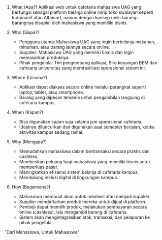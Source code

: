 1. What (Apa?)
   Aplikasi web untuk cafetaria mahasiswa UAG yang berfungsi sebagai platform belanja online mirip toko swalayan seperti Indomaret atau Alfamart, namun dengan konsep unik: barang-barangnya disuplai oleh mahasiswa yang memiliki bisnis.  

2. Who (Siapa?)  
   - Pengguna utama: Mahasiswa UAG yang ingin berbelanja makanan, minuman, atau barang lainnya secara online.  
   - Supplier: Mahasiswa UAG yang memiliki bisnis dan ingin memasarkan produknya.  
   - Pihak pengelola: Tim pengembang aplikasi, Biro keuangan BEM dan cafetaria universitas yang memfasilitasi operasional sistem ini.  

3. Where (Dimana?) 
   - Aplikasi dapat diakses secara online melalui perangkat seperti laptop, tablet, atau smartphone.  
   - Barang yang dipesan tersedia untuk pengambilan langsung di cafetaria kampus.  

4. When (Kapan?)  
   - Bisa digunakan kapan saja selama jam operasional cafetaria.  
   - Idealnya diluncurkan dan digunakan saat semester berjalan, ketika aktivitas kampus sedang ramai.  

5. Why (Mengapa?) 
   - Memudahkan mahasiswa dalam bertransaksi secara praktis dan cashless.  
   - Memberikan peluang bagi mahasiswa yang memiliki bisnis untuk memperluas pasar.  
   - Meningkatkan efisiensi sistem belanja di cafetaria kampus.  
   - Mendukung inklusi digital di lingkungan kampus.


6. How (Bagaimana?) 
   - Mahasiswa membuat akun untuk membeli atau menjadi supplier.  
   - Supplier mendaftarkan produk mereka untuk dijual di platform.  
   - Pembeli dapat memilih produk, melakukan pembayaran secara online (cashless), lalu mengambil barang di cafetaria.  
   - Sistem akan mengintegrasikan stok, transaksi, dan pelaporan ke pihak pengelola.  

"Dari Mahasiswa, Untuk Mahasiswa"
